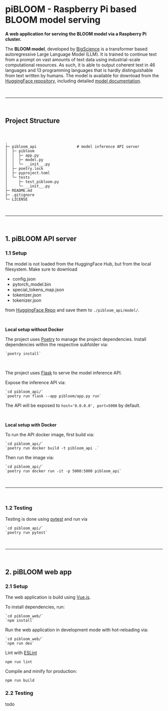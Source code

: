 # piBLOOM - Raspberry Pi based BLOOM model serving

**A web application for serving the BLOOM model via a Raspberry Pi cluster.**

The **BLOOM model**, developed by [BigScience](https://bigscience.huggingface.co) is a transformer based autoregressive Large Language Model (LLM). It is trained to continue text from a prompt on vast amounts of text data using industrial-scale computational resources. As such, it is able to output coherent text in 46 languages and 13 programming languages that is hardly distinguishable from text written by humans. The model is available for download from the [HuggingFace repository](https://huggingface.co/bigscience/bloom), including detailed [model documentation](https://huggingface.co/docs/transformers/model_doc/bloom).

<br>

----------------

<br>

## Project Structure

<br>

    .
    ├─ pibloom_api                  # model inference API server
    │  ├─ pibloom
    │  │  ├─ app.py
    │  │  ├─ model.py
    │  │  └─ __init__.py
    │  ├─ poetry.lock
    │  ├─ pyproject.toml
    │  └─ tests
    │     ├─ test_pibloom.py
    │     └─ __init__.py
    ├─ README.md
    ├─ .gitignore
    └─ LICENSE

<br>

----------------

<br>

## 1. piBLOOM API server

### 1.1 Setup

The model is not loaded from the HuggingFace Hub, but from the local filesystem. Make sure to download 

- config.json
- pytorch_model.bin
- special_tokens_map.json
- tokenizer.json
- tokenizer.json

from [HuggingFace Repo](https://huggingface.co/bigscience/bloom-560m/tree/main) and save them to `./pibloom_api/model/`.

<br>

**Local setup without Docker**

The project uses [Poetry](https://python-poetry.org) to manage the project dependencies. Install dependencies within the respective subfolder via:

    `poetry install`

<br>

The project uses [Flask](https://flask.palletsprojects.com/) to serve the model inference API.

Expose the inference API via:

    `cd pibloom_api/`
    `poetry run flask --app pibloom/app.py run`

The API will be exposed to `host='0.0.0.0', port=5000` by default.

<br>

**Local setup with Docker**

To run the API docker image, first build via:

    `cd pibloom_api/`
    `poetry run docker build -t pibloom_api .`

Then run the image via:

    `cd pibloom_api/`
    `poetry run docker run -it -p 5000:5000 pibloom_api`

<br>

----------------

<br>

### 1.2 Testing

Testing is done using [pytest](https://docs.pytest.org/) and run via

    `cd pibloom_api/`
    `poetry run pytest`

<br>

----------------

<br>

## 2. piBLOOM web app

### 2.1 Setup

The web application is build using [Vue.js](https://vuejs.org/).

To install dependencies, run:

    `cd pibloom_web/`
    `npm install`

Run the web application in development mode with hot-reloading via:

    `cd pibloom_web/`
    `npm run dev`

Lint with [ESLint](https://eslint.org/)

    npm run lint

Compile and minify for production:

    npm run build

### 2.2 Testing

todo
